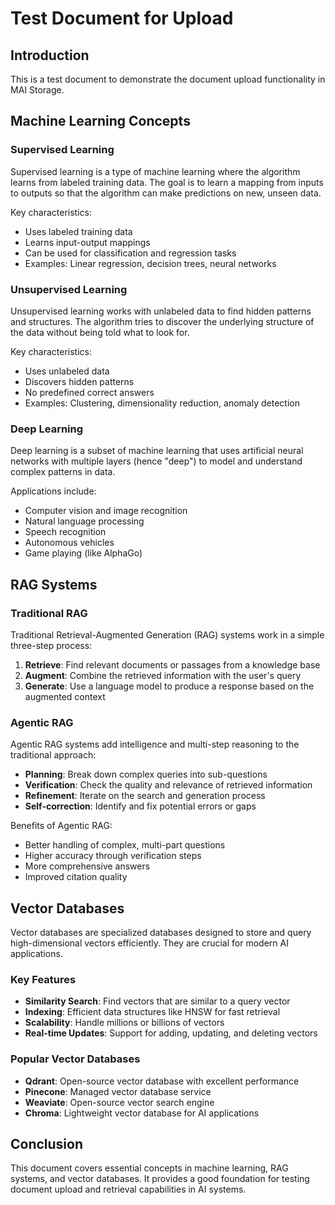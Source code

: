 # Test Document for Upload

## Introduction
This is a test document to demonstrate the document upload functionality in MAI Storage.

## Machine Learning Concepts

### Supervised Learning
Supervised learning is a type of machine learning where the algorithm learns from labeled training data. The goal is to learn a mapping from inputs to outputs so that the algorithm can make predictions on new, unseen data.

Key characteristics:
- Uses labeled training data
- Learns input-output mappings
- Can be used for classification and regression tasks
- Examples: Linear regression, decision trees, neural networks

### Unsupervised Learning
Unsupervised learning works with unlabeled data to find hidden patterns and structures. The algorithm tries to discover the underlying structure of the data without being told what to look for.

Key characteristics:
- Uses unlabeled data
- Discovers hidden patterns
- No predefined correct answers
- Examples: Clustering, dimensionality reduction, anomaly detection

### Deep Learning
Deep learning is a subset of machine learning that uses artificial neural networks with multiple layers (hence "deep") to model and understand complex patterns in data.

Applications include:
- Computer vision and image recognition
- Natural language processing
- Speech recognition
- Autonomous vehicles
- Game playing (like AlphaGo)

## RAG Systems

### Traditional RAG
Traditional Retrieval-Augmented Generation (RAG) systems work in a simple three-step process:
1. **Retrieve**: Find relevant documents or passages from a knowledge base
2. **Augment**: Combine the retrieved information with the user's query
3. **Generate**: Use a language model to produce a response based on the augmented context

### Agentic RAG
Agentic RAG systems add intelligence and multi-step reasoning to the traditional approach:
- **Planning**: Break down complex queries into sub-questions
- **Verification**: Check the quality and relevance of retrieved information
- **Refinement**: Iterate on the search and generation process
- **Self-correction**: Identify and fix potential errors or gaps

Benefits of Agentic RAG:
- Better handling of complex, multi-part questions
- Higher accuracy through verification steps
- More comprehensive answers
- Improved citation quality

## Vector Databases

Vector databases are specialized databases designed to store and query high-dimensional vectors efficiently. They are crucial for modern AI applications.

### Key Features
- **Similarity Search**: Find vectors that are similar to a query vector
- **Indexing**: Efficient data structures like HNSW for fast retrieval
- **Scalability**: Handle millions or billions of vectors
- **Real-time Updates**: Support for adding, updating, and deleting vectors

### Popular Vector Databases
- **Qdrant**: Open-source vector database with excellent performance
- **Pinecone**: Managed vector database service
- **Weaviate**: Open-source vector search engine
- **Chroma**: Lightweight vector database for AI applications

## Conclusion
This document covers essential concepts in machine learning, RAG systems, and vector databases. It provides a good foundation for testing document upload and retrieval capabilities in AI systems.
